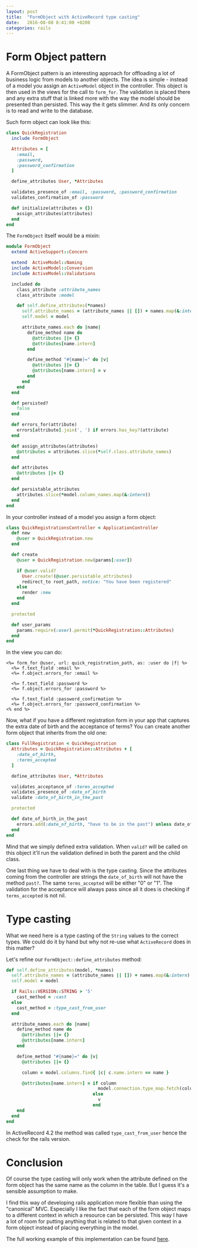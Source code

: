 ```yaml
---
layout: post
title:  "FormObject with ActiveRecord type casting"
date:   2016-08-08 8:41:00 +0200
categories: rails
---
```


# Form Object pattern

A FormObject pattern is an interesting approach for offloading a lot of business logic from models to another objects. The idea is simple - instead of a model you assign an `ActiveModel` object in the controller. This object is then used in the views for the call to `form_for`. The validation is placed there and any extra stuff that is linked more with the way the model should be presented than persisted. This way the it gets slimmer. And its only concern is to read and write to the database.

Such form object can look like this:

```ruby
class QuickRegistration
  include FormObject

  Attributes = [
    :email,
    :password,
    :password_confirmation
  ]

  define_attributes User, *Attributes

  validates_presence_of :email, :password, :password_confirmation
  validates_confirmation_of :password

  def initialize(attributes = {})
    assign_attributes(attributes)
  end
end
```

The `FormObject` itself would be a mixin:

```ruby
module FormObject
  extend ActiveSupport::Concern

  extend  ActiveModel::Naming
  include ActiveModel::Conversion
  include ActiveModel::Validations

  included do
    class_attribute :attribute_names
    class_attribute :model

    def self.define_attributes(*names)
      self.attribute_names = (attribute_names || []) + names.map(&:intern)
      self.model = model

      attribute_names.each do |name|
        define_method name do
          @attributes ||= {}
          @attributes[name.intern]
        end

        define_method "#{name}=" do |v|
          @attributes ||= {}
          @attributes[name.intern] = v
        end
      end
    end
  end

  def persisted?
    false
  end

  def errors_for(attribute)
    errors[attribute].join(', ') if errors.has_key?(attribute)
  end

  def assign_attributes(attributes)
    @attributes = attributes.slice(*self.class.attribute_names)
  end

  def attributes
    @attributes ||= {}
  end

  def persistable_attributes
    attributes.slice(*model.column_names.map(&:intern))
  end
end
```


In your controller instead of a model you assign a form object:

```ruby
class QuickRegistrationsController < ApplicationController
  def new
    @user = QuickRegistration.new
  end

  def create
    @user = QuickRegistration.new(params[:user])

    if @user.valid?
      User.create!(@user.persistable_attributes)
      redirect_to root_path, notice: "You have been registered"
    else
      render :new
    end
  end

  protected

  def user_params
    params.require(:user).permit(*QuickRegistration::Attributes)
  end
end
```

In the view you can do:

```erb
<%= form_for @user, url: quick_registration_path, as: :user do |f| %>
  <%= f.text_field :email %>
  <%= f.object.errors_for :email %>

  <%= f.text_field :password %>
  <%= f.object.errors_for :password %>

  <%= f.text_field :password_confirmation %>
  <%= f.object.errors_for :password_confirmation %>
<% end %>
```

Now, what if you have a different registration form in your app that captures the extra date of birth and the acceptance of terms?
You can create another form object that inherits from the old one:

```ruby
class FullRegistration < QuickRegistration
  Attributes = QuickRegistration::Attributes + [
    :date_of_birth,
    :terms_accepted
  ]

  define_attributes User, *Attributes

  validates_acceptance_of :terms_accepted
  validates_presence_of :date_of_birth
  validate :date_of_birth_in_the_past

  protected

  def date_of_birth_in_the_past
    errors.add(:date_of_birth, "have to be in the past") unless date_of_birth.try(:past?)
  end
end
```

Mind that we simply defined extra validation. When `valid?` will be called on this object it'll run the validation defined in both the parent and the child class.

One last thing we have to deal with is the type casting. Since the attributes coming from the controller are strings the `date_of_birth` will not have the method `past?`. The same `terms_accepted` will be either "0" or "1". The validation for the acceptance will always pass since all it does is checking if `terms_accepted` is not nil.

# Type casting

What we need here is a type casting of the `String` values to the correct types. We could do it by hand but why not re-use what `ActiveRecord` does in this matter?

Let's refine our `FormObject::define_attributes` method:

```ruby
def self.define_attributes(model, *names)
  self.attribute_names = (attribute_names || []) + names.map(&:intern)
  self.model = model

  if Rails::VERSION::STRING > '5'
    cast_method = :cast
  else
    cast_method = :type_cast_from_user
  end

  attribute_names.each do |name|
    define_method name do
      @attributes ||= {}
      @attributes[name.intern]
    end

    define_method "#{name}=" do |v|
      @attributes ||= {}

      column = model.columns.find{ |c| c.name.intern == name }

      @attributes[name.intern] = if column
                                   model.connection.type_map.fetch(column.sql_type).send(cast_method, v)
                                 else
                                   v
                                 end
    end
  end
end
```

In ActiveRecord 4.2 the method was called `type_cast_from_user` hence the check for the rails version.

# Conclusion

Of course the type casting will only work when the attribute defined on the form object has the same name as the column in the table. But I guess it's a sensible assumption to make.

I find this way of developing rails application more flexible than using the "canonical" MVC. Especially I like the fact that each of the form object maps to a different context in which a resource can be persisted. This way I have a lot of room for putting anything that is related to that given context in a form object instead of placing everything in the model.

The full working example of this implementation can be found [here](https://github.com/asok/form-object-demo).
